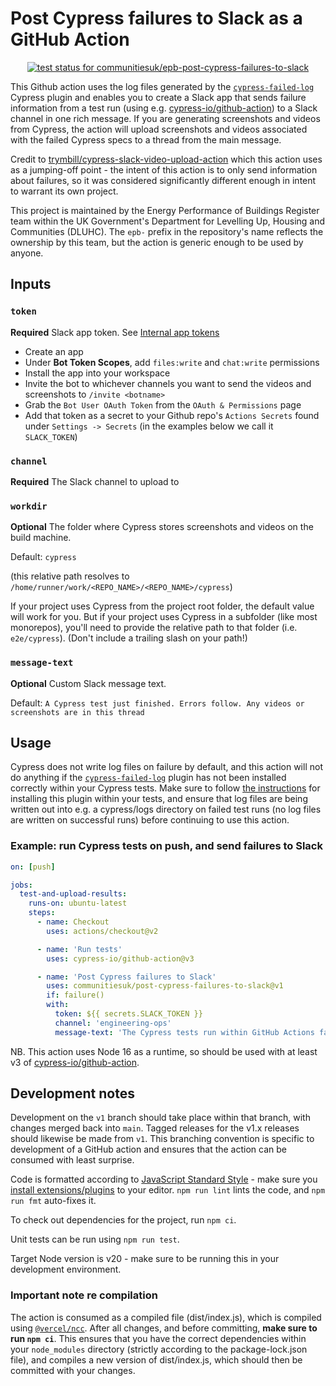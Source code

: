 # Post Cypress failures to Slack as a GitHub Action

<p align="center">
  <a href="https://github.com/communitiesuk/epb-post-cypress-failures-to-slack/actions"><img alt="test status for communitiesuk/epb-post-cypress-failures-to-slack" src="https://github.com/communitiesuk/epb-post-cypress-failures-to-slack/actions/workflows/test.yml/badge.svg"></a>
</p>

This Github action uses the log files generated by the [`cypress-failed-log`](https://github.com/bahmutov/cypress-failed-log) Cypress plugin and enables you to create a Slack app that sends failure information from a test run (using e.g. [cypress-io/github-action](https://github.com/cypress-io/github-action)) to a Slack channel in one rich message. If you are generating screenshots and videos from Cypress, the action will upload screenshots and videos associated with the failed Cypress specs to a thread from the main message.

Credit to [trymbill/cypress-slack-video-upload-action](https://github.com/trymbill/cypress-slack-video-upload-action) which this action uses as a jumping-off point - the intent of this action is to only send information about failures, so it was considered significantly different enough in intent to warrant its own project.

This project is maintained by the Energy Performance of Buildings Register team within the UK Government's Department for Levelling Up, Housing and Communities (DLUHC). The `epb-` prefix in the repository's name reflects the ownership by this team, but the action is generic enough to be used by anyone.

## Inputs

### `token`

**Required** Slack app token. See [Internal app tokens](https://slack.com/intl/en-ru/help/articles/215770388-Create-and-regenerate-API-tokens#internal-app-tokens)

- Create an app
- Under **Bot Token Scopes**, add `files:write` and `chat:write` permissions
- Install the app into your workspace
- Invite the bot to whichever channels you want to send the videos and screenshots to `/invite <botname>`
- Grab the `Bot User OAuth Token` from the `OAuth & Permissions` page
- Add that token as a secret to your Github repo's `Actions Secrets` found under `Settings -> Secrets` (in the examples below we call it `SLACK_TOKEN`)

### `channel`

**Required** The Slack channel to upload to

### `workdir`

**Optional** The folder where Cypress stores screenshots and videos on the build machine.

Default: `cypress`

(this relative path resolves to `/home/runner/work/<REPO_NAME>/<REPO_NAME>/cypress`)

If your project uses Cypress from the project root folder, the default value will work for you.
But if your project uses Cypress in a subfolder (like most monorepos), you'll need to provide the relative path to that folder
(i.e. `e2e/cypress`).
(Don't include a trailing slash on your path!)

### `message-text`

**Optional** Custom Slack message text.

Default: `A Cypress test just finished. Errors follow. Any videos or screenshots are in this thread`

## Usage

Cypress does not write log files on failure by default, and this action will not do anything if the [`cypress-failed-log`](https://github.com/bahmutov/cypress-failed-log) plugin has not been installed correctly within your Cypress tests. Make sure to follow [the instructions](https://github.com/bahmutov/cypress-failed-log#install) for installing this plugin within your tests, and ensure that log files are being written out into e.g. a cypress/logs directory on failed test runs (no log files are written on successful runs) before continuing to use this action.

### Example: run Cypress tests on push, and send failures to Slack

```yml
on: [push]

jobs:
  test-and-upload-results:
    runs-on: ubuntu-latest
    steps:
      - name: Checkout
        uses: actions/checkout@v2

      - name: 'Run tests'
        uses: cypress-io/github-action@v3

      - name: 'Post Cypress failures to Slack'
        uses: communitiesuk/post-cypress-failures-to-slack@v1
        if: failure()
        with:
          token: ${{ secrets.SLACK_TOKEN }}
          channel: 'engineering-ops'
          message-text: 'The Cypress tests run within GitHub Actions failed!'
```

NB. This action uses Node 16 as a runtime, so should be used with at least v3 of [cypress-io/github-action](https://github.com/cypress-io/github-action).

## Development notes

Development on the `v1` branch should take place within that branch, with changes merged back into `main`. Tagged releases for the v1.x releases should likewise be made from `v1`. This branching convention is specific to development of a GitHub action and ensures that the action can be consumed with least surprise.

Code is formatted according to [JavaScript Standard Style](https://standardjs.com) - make sure you [install extensions/plugins](https://standardjs.com/#are-there-text-editor-plugins) to your editor. `npm run lint` lints the code, and `npm run fmt` auto-fixes it.

To check out dependencies for the project, run `npm ci`.

Unit tests can be run using `npm run test`.

Target Node version is v20 - make sure to be running this in your development environment.

### Important note re compilation

The action is consumed as a compiled file (dist/index.js), which is compiled using [`@vercel/ncc`](https://github.com/vercel/ncc). After all changes, and before committing, **make sure to run `npm ci`**. This ensures that you have the correct dependencies within your `node_modules` directory (strictly according to the package-lock.json file), and compiles a new version of dist/index.js, which should then be committed with your changes.
